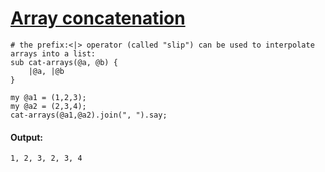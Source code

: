 [1]: http://rosettacode.org/wiki/Array_concatenation

# [Array concatenation][1]

```perl6
# the prefix:<|> operator (called "slip") can be used to interpolate arrays into a list:
sub cat-arrays(@a, @b) { 
	|@a, |@b 
}
 
my @a1 = (1,2,3);
my @a2 = (2,3,4);
cat-arrays(@a1,@a2).join(", ").say;
```

#### Output:
```
1, 2, 3, 2, 3, 4
```
